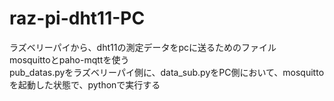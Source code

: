 # raz-pi-dht11-PC  
ラズベリーパイから、dht11の測定データをpcに送るためのファイル  
mosquittoとpaho-mqttを使う  
pub_datas.pyをラズベリーパイ側に、data_sub.pyをPC側において、mosquitto を起動した状態で、pythonで実行する
